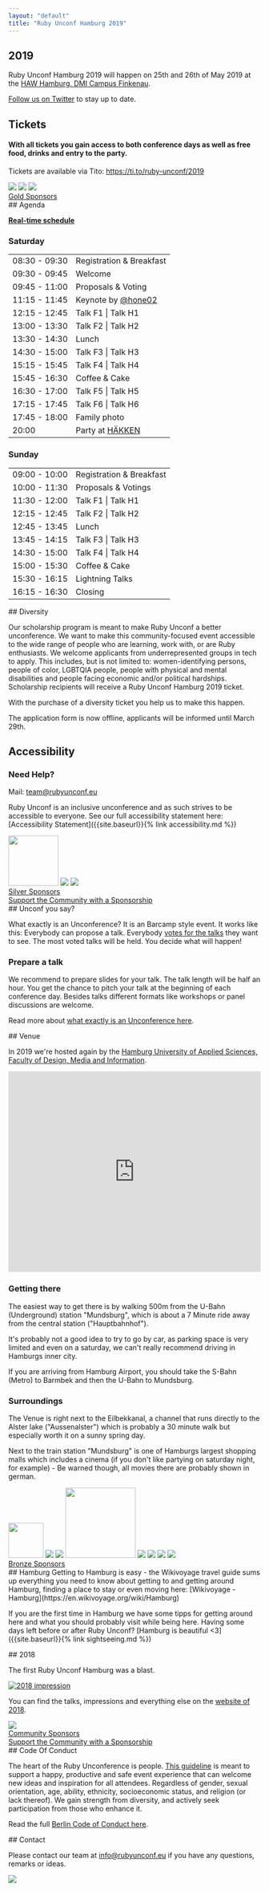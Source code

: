 ```yaml
---
layout: "default"
title: "Ruby Unconf Hamburg 2019"
---
```


<div class="content-section content-section--purplebg" markdown="1">

## 2019

Ruby Unconf Hamburg 2019 will happen on 25th and 26th of May 2019 at the [HAW Hamburg, DMI Campus Finkenau](#venue).

[Follow us on Twitter](https://twitter.com/RubyUnconfEU) to stay up to date.

</div>
<div class="content-section content-section--whitebg" markdown="1">

## Tickets

#### With all tickets you gain access to both conference days as well as free food, drinks and entry to the party.

<tito-widget event="ruby-unconf/2019">
<p>Tickets are available via Tito: <a href="https://ti.to/ruby-unconf/2019">https://ti.to/ruby-unconf/2019</a></p>
</tito-widget>

</div>

<div class="content-section" markdown="1">
  <div class="sponsor__list">
    <a class="sponsor__logo" href="https://www.sumcumo.com/" target="_blank"><img src="assets/images/sponsors/sumcumo.svg"></a>
    <a class="sponsor__logo" href="https://www.xing.com/" target="_blank"><img src="assets/images/sponsors/xing.svg"></a>
    <a class="sponsor__logo" href="https://www.talent.io/?utm_source=event&utm_campaign=RubyUnConf&utm_content=talentioBlurb" target="_blank"><img src="assets/images/sponsors/talent-io.png"></a>
  </div>
  <div class="sponsor__text">
    <a href="/sponsors#gold-sponsors">Gold Sponsors</a>
  </div>
</div>

<div class="content-section content-section--whitebg" markdown="1">
## Agenda

**[Real-time schedule](https://docs.google.com/spreadsheets/d/1YLiU9QU6HH_MaRT-zh_yJf6pQfUdYk59plJUwaOWciE/edit?usp=sharing)**
  <div class="schedules-container">
    <div class="schedule">
      <h3>Saturday</h3>
      <table>
        <tbody>
          <tr>
            <td class="schedule__time">08:30 - 09:30</td>
            <td>Registration &amp; Breakfast</td>
          </tr>
          <tr>
            <td class="schedule__time">09:30 - 09:45</td>
            <td>Welcome</td>
          </tr>
          <tr>
            <td class="schedule__time">09:45 - 11:00</td>
            <td>Proposals &amp; Voting</td>
          </tr>
          <tr>
            <td class="schedule__time">11:15 - 11:45</td>
            <td>Keynote by <a href="https://twitter.com/hone02">@hone02</a></td>
          </tr>
          <tr>
            <td class="schedule__time">12:15 - 12:45</td>
            <td>Talk F1 | Talk H1</td>
          </tr>
          <tr>
            <td class="schedule__time">13:00 - 13:30</td>
            <td>Talk F2 | Talk H2</td>
          </tr>
          <tr>
            <td class="schedule__time">13:30 - 14:30</td>
            <td>Lunch</td>
          </tr>
          <tr>
            <td class="schedule__time">14:30 - 15:00</td>
            <td>Talk F3 | Talk H3</td>
          </tr>
          <tr>
            <td class="schedule__time">15:15 - 15:45</td>
            <td>Talk F4 | Talk H4</td>
          </tr>
          <tr>
            <td class="schedule__time">15:45 - 16:30</td>
            <td>Coffee &amp; Cake</td>
          </tr>
          <tr>
            <td class="schedule__time">16:30 - 17:00</td>
            <td>Talk F5 | Talk H5</td>
          </tr>
          <tr>
            <td class="schedule__time">17:15 - 17:45</td>
            <td>Talk F6 | Talk H6</td>
          </tr>
          <tr>
            <td class="schedule__time">17:45 - 18:00</td>
            <td>Family photo</td>
          </tr>
          <tr>
            <td class="schedule__time">20:00</td>
            <td>Party at <a href="https://goo.gl/maps/LeKx9JqQDaYyEAxD8">HÄKKEN</a>
            </td>
          </tr>
        </tbody>
      </table>
    </div>
    <div class="schedule">
      <h3>Sunday</h3>
      <table>
        <tbody>
          <tr>
            <td class="schedule__time">09:00 - 10:00</td>
            <td>Registration &amp; Breakfast</td>
          </tr>
          <tr>
            <td class="schedule__time">10:00 - 11:30</td>
            <td>Proposals &amp; Votings</td>
          </tr>
          <tr>
            <td class="schedule__time">11:30 - 12:00</td>
            <td>Talk F1 | Talk H1</td>
          </tr>
          <tr>
            <td class="schedule__time">12:15 - 12:45</td>
            <td>Talk F2 | Talk H2</td>
          </tr>
          <tr>
            <td class="schedule__time">12:45 - 13:45</td>
            <td>Lunch</td>
          </tr>
          <tr>
            <td class="schedule__time">13:45 - 14:15</td>
            <td>Talk F3 | Talk H3</td>
          </tr>
          <tr>
            <td class="schedule__time">14:30 - 15:00</td>
            <td>Talk F4 | Talk H4</td>
          </tr>
          <tr>
            <td class="schedule__time">15:00 - 15:30</td>
            <td>Coffee &amp; Cake</td>
          </tr>
          <tr>
            <td class="schedule__time">15:30 - 16:15</td>
            <td>Lightning Talks</td>
          </tr>
          <tr>
            <td class="schedule__time">16:15 - 16:30</td>
            <td>Closing</td>
          </tr>
        </tbody>
      </table>
    </div>
  </div>
</div>

<div class="content-section content-section--purplebg" markdown="1">
## Diversity

Our scholarship program is meant to make Ruby Unconf a better unconference. We want to make this community-focused event accessible to the wide range of people who are learning, work with, or are Ruby enthusiasts. We welcome applicants from underrepresented groups in tech to apply. This includes, but is not limited to: women-identifying persons, people of color, LGBTQIA people, people with physical and mental disabilities and people facing economic and/or political hardships. Scholarship recipients will receive a Ruby Unconf Hamburg 2019 ticket.

With the purchase of a diversity ticket you help us to make this happen.

The application form is now offline, applicants will be informed until March 29th.

</div>
<div class="content-section content-section" markdown="1">

## Accessibility

### Need Help?
Mail: [team@rubyunconf.eu](mailto:team@rubyunconf.eu)


Ruby Unconf is an inclusive unconference and as such strives to be accessible to everyone. See our full accessibility statement here: [Accessibility Statement]({{site.baseurl}}{% link accessibility.md %})

</div>
<div class="content-section content-section--whitebg" markdown="1">
  <div class="sponsor__list">
    <a class="sponsor__logo" href="https://www.wlw.de/" target="_blank"><img src="assets/images/sponsors/wlw.svg" style="height:100px;"></a>
    <a class="sponsor__logo" href="https://phraseapp.com/" target="_blank"><img src="assets/images/sponsors/parrotandlogo.png"></a>
    <a class="sponsor__logo" href="https://www.x-ion.de/" target="_blank"><img src="assets/images/sponsors/x-ion.svg"></a>
  </div>
  <div class="sponsor__text">
    <a href="/sponsors#silver-sponsors">Silver Sponsors</a>
  </div>
  <div class="sponsor__text">
    <a href="https://drive.google.com/file/d/11QMNW0v7T9BrhfYtfJ7qm3It-MlTn1OT/view" target="_blank">Support the Community with a Sponsorship</a>
  </div>
</div>

<div class="content-section content-section--purplebg" markdown="1">
## Unconf you say?

What exactly is an Unconference? It is an Barcamp style event. It works like this: Everybody can propose a talk. Everybody [votes for the talks](https://photos.google.com/share/AF1QipMsEs4aQYcFM8huSV0wCqM9Ad8QUOThI8OLZ-i_25YpcQIWNQ3GUGs6AmKU4n_syw/photo/AF1QipMHzGrQcK3XB7m2Zgx6vOrpytIjW8RcwYpy14uM?key=akdDRURtREoySXRveVFlcmlkUVVENHRkOWN4Yy13) they want to see. The most voted talks will be held. You decide what will happen!

### Prepare a talk

We recommend to prepare slides for your talk. The talk length will be half an hour. You get the chance to pitch your talk at the beginning of each conference day. Besides talks different formats like workshops or panel discussions are welcome.

Read more about [what exactly is an Unconference here](https://gist.github.com/robertkowalski/8b21484c517c54d9b80aeba1d43864c9).
</div>

<div class="content-section content-section" markdown="1">
## Venue

In 2019 we're hosted again by the <a href="https://www.haw-hamburg.de/english/about-us/faculties-departments/design-media-information.html">Hamburg University of Applied Sciences, Faculty of Design, Media and Information</a>.

<p>
  <iframe src="https://www.google.com/maps/embed?pb=!1m18!1m12!1m3!1d2369.3635298564614!2d10.031139751899804!3d53.56912837992829!2m3!1f0!2f0!3f0!3m2!1i1024!2i768!4f13.1!3m3!1m2!1s0x47b18ec9ad80408b%3A0x65298bd196908e49!2sHAW+Hamburg+-+Fakult%C3%A4t+DMI!5e0!3m2!1sde!2suk!4v1518718024833" style="border:0" allowfullscreen="" width="100%" height="400" frameborder="0"></iframe>
</p>

### Getting there

The easiest way to get there is by walking 500m from the U-Bahn (Underground) station "Mundsburg", which is about a 7 Minute ride away from the central station ("Hauptbahnhof").

It's probably not a good idea to try to go by car, as parking space is very limited and even on a saturday, we can't really recommend driving in Hamburgs inner city.

If you are arriving from Hamburg Airport, you should take the S-Bahn (Metro) to Barmbek and then the U-Bahn to Mundsburg.

### Surroundings

The Venue is right next to the Eilbekkanal, a channel that runs directly to the Alster lake ("Aussenalster") which is probably a 30 minute walk but especially worth it on a sunny spring day.

Next to the train station "Mundsburg" is one of Hamburgs largest shopping malls which includes a cinema (if you don't like partying on saturday night, for example) - Be warned though, all movies there are probably shown in german.
</div>

<div class="content-section content-section--whitebg" markdown="1">
  <div class="sponsor__list">
    <a class="sponsor__logo" href="https://www.toptranslation.com/" target="_blank"><img src="assets/images/sponsors/toptranslation.svg" style="height:70px;"></a>
    <a class="sponsor__logo" href="https://www.akra.de/" target="_blank"><img src="assets/images/sponsors/akra.gif"></a>
    <a class="sponsor__logo" href="https://lokalportal.de" target="_blank"><img src="assets/images/sponsors/lokalportal.png"></a>
    <a class="sponsor__logo" href="https://daliaresearch.com" target="_blank"><img src="assets/images/sponsors/daliaresearch.png" style="width: 140px;"></a>
    <a class="sponsor__logo" href="https://www.megorei.com" target="_blank"><img src="assets/images/sponsors/megorei.svg"></a>
    <a class="sponsor__logo" href="https://9elements.com" target="_blank"><img src="assets/images/sponsors/9elements.svg"></a>
    <a class="sponsor__logo" href="https://www.yogaeasy.de/?utm_medium=events&utm_source=kooperation&utm_campaign=traffic_rubyunconf&utm_content=extern" target="_blank"><img src="assets/images/sponsors/yogaeasy.png"></a>
    <a class="sponsor__logo" href="https://www.shopify.com" target="_blank"><img src="assets/images/sponsors/shopify.svg"></a>
  </div>
  <div class="sponsor__text">
    <a href="/sponsors#bronze-sponsors">Bronze Sponsors</a>
  </div>
</div>

<div class="content-section content-section--purplebg" markdown="1">
## Hamburg
Getting to Hamburg is easy - the Wikivoyage travel guide sums up everything you need to know about getting to and getting around Hamburg, finding a place to stay or even moving here: [Wikivoyage - Hamburg](https://en.wikivoyage.org/wiki/Hamburg)

If you are the first time in Hamburg we have some tipps for getting around here and what you should probably visit while being here. Having some days left before or after Ruby Unconf? [Hamburg is beautiful <3]({{site.baseurl}}{% link sightseeing.md %})
</div>

<div class="content-section" markdown="1">
## 2018

The first Ruby Unconf Hamburg was a blast.

[![2018 impression](https://lh3.googleusercontent.com/n4xMai045Dd5mhbMKteHG30SBljmrolwWKhqUcgXC6a7ubVzHrqiVzEN1pVyVH3qgJqVGPgtrh22v-jKz6hkf5aEPpl0FeIJuLaHz8MYT1UhA2WK1G_NIpzWuY4n6T4wCdKQrARKbA=w1200)](/2018)

You can find the talks, impressions and everything else on the [website of 2018](https://2018.rubyunconf.eu).
</div>

<div class="content-section content-section--whitebg" markdown="1">
  <div class="sponsor__list">
    <a class="sponsor__logo" href="https://www.stickermule.com/eu/uses?utm_source=sponsorship&utm_medium=referral&utm_campaign=RubyUnconfHamburg19" target="_blank"><img src="assets/images/sponsors/stickermule.svg"></a>
  </div>
  <div class="sponsor__text">
    <a href="/sponsors#community-sponsors">Community Sponsors</a>
  </div>
  <div class="sponsor__text">
    <a href="https://drive.google.com/file/d/11QMNW0v7T9BrhfYtfJ7qm3It-MlTn1OT/view" target="_blank">Support the Community with a Sponsorship</a>
  </div>
</div>

<div class="content-section content-section--purplebg" markdown="1">
## Code Of Conduct

The heart of the Ruby Unconference is people. [This guideline](https://berlincodeofconduct.org/) is meant to support a happy, productive and safe event experience that can welcome new ideas and inspiration for all attendees. Regardless of gender, sexual orientation, age, ability, ethnicity, socioeconomic status, and religion (or lack thereof). We gain strength from diversity, and actively seek participation from those who enhance it.

Read the full [Berlin Code of Conduct here](https://berlincodeofconduct.org/).
</div>

<div class="content-section content-section--whitebg" markdown="1">
## Contact

Please contact our team at <a href="mailto:info@rubyunconf.eu">info@rubyunconf.eu</a> if you have
any questions, remarks or ideas.

<img src="assets/images/team.jpg" />

</div>
